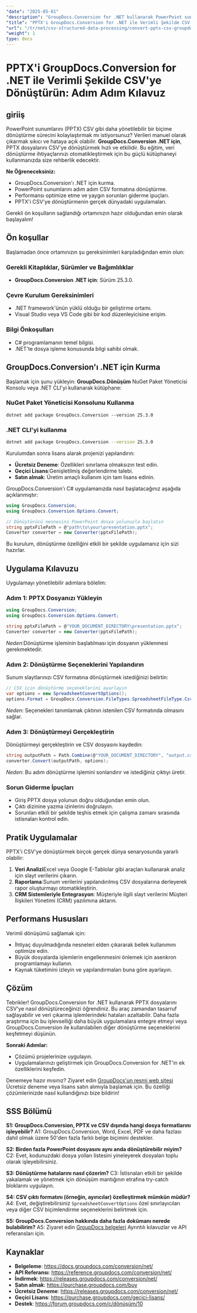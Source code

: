 ```yaml
---
"date": "2025-05-01"
"description": "GroupDocs.Conversion for .NET kullanarak PowerPoint sunumlarını (PPTX) CSV dosyalarına nasıl dönüştüreceğinizi öğrenin. Kapsamlı kılavuzumuzla veri çıkarma ve analizini basitleştirin."
"title": "PPTX'i GroupDocs.Conversion for .NET ile Verimli Şekilde CSV'ye Dönüştürme Adım Adım Kılavuz"
"url": "/tr/net/csv-structured-data-processing/convert-pptx-csv-groupdocs-conversion-dotnet/"
"weight": 1
type: docs
---
```

# PPTX'i GroupDocs.Conversion for .NET ile Verimli Şekilde CSV'ye Dönüştürün: Adım Adım Kılavuz

## giriiş

PowerPoint sunumlarını (PPTX) CSV gibi daha yönetilebilir bir biçime dönüştürme sürecini kolaylaştırmak mı istiyorsunuz? Verileri manuel olarak çıkarmak sıkıcı ve hataya açık olabilir. **GroupDocs.Conversion .NET için**, PPTX dosyalarını CSV'ye dönüştürmek hızlı ve etkilidir. Bu eğitim, veri dönüştürme ihtiyaçlarınızı otomatikleştirmek için bu güçlü kütüphaneyi kullanmanızda size rehberlik edecektir.

**Ne Öğreneceksiniz:**
- GroupDocs.Conversion'ı .NET için kurma.
- PowerPoint sunumlarını adım adım CSV formatına dönüştürme.
- Performansı optimize etme ve yaygın sorunları giderme ipuçları.
- PPTX'i CSV'ye dönüştürmenin gerçek dünyadaki uygulamaları.

Gerekli ön koşulların sağlandığı ortamınızın hazır olduğundan emin olarak başlayalım!

## Ön koşullar

Başlamadan önce ortamınızın şu gereksinimleri karşıladığından emin olun:

### Gerekli Kitaplıklar, Sürümler ve Bağımlılıklar
- **GroupDocs.Conversion .NET için**: Sürüm 25.3.0.

### Çevre Kurulum Gereksinimleri
- .NET framework'ünün yüklü olduğu bir geliştirme ortamı.
- Visual Studio veya VS Code gibi bir kod düzenleyicisine erişim.

### Bilgi Önkoşulları
- C# programlamanın temel bilgisi.
- .NET'te dosya işleme konusunda bilgi sahibi olmak.

## GroupDocs.Conversion'ı .NET için Kurma

Başlamak için şunu yükleyin: **GroupDocs.Dönüşüm** NuGet Paket Yöneticisi Konsolu veya .NET CLI'yi kullanarak kütüphane:

### NuGet Paket Yöneticisi Konsolunu Kullanma
```shell
dotnet add package GroupDocs.Conversion --version 25.3.0
```

### .NET CLI'yi kullanma
```bash
dotnet add package GroupDocs.Conversion --version 25.3.0
```

Kurulumdan sonra lisans alarak projenizi yapılandırın:
- **Ücretsiz Deneme**: Özellikleri sınırlama olmaksızın test edin.
- **Geçici Lisans**:Genişletilmiş değerlendirme talebi.
- **Satın almak**: Üretim amaçlı kullanım için tam lisans edinin.

GroupDocs.Conversion'ı C# uygulamanızda nasıl başlatacağınız aşağıda açıklanmıştır:

```csharp
using GroupDocs.Conversion;
using GroupDocs.Conversion.Options.Convert;

// Dönüştürücü nesnesini PowerPoint dosya yolunuzla başlatın
string pptxFilePath = @"path\to\your\presentation.pptx";
Converter converter = new Converter(pptxFilePath);
```

Bu kurulum, dönüştürme özelliğini etkili bir şekilde uygulamanız için sizi hazırlar.

## Uygulama Kılavuzu

Uygulamayı yönetilebilir adımlara bölelim:

### Adım 1: PPTX Dosyanızı Yükleyin
```csharp
using GroupDocs.Conversion;
using GroupDocs.Conversion.Options.Convert;

string pptxFilePath = @"YOUR_DOCUMENT_DIRECTORY\presentation.pptx";
Converter converter = new Converter(pptxFilePath);
```
*Neden*:Dönüştürme işleminin başlatılması için dosyanın yüklenmesi gerekmektedir.

### Adım 2: Dönüştürme Seçeneklerini Yapılandırın
Sunum slaytlarınızı CSV formatına dönüştürmek istediğinizi belirtin:
```csharp
// CSV için dönüştürme seçeneklerini ayarlayın
var options = new SpreadsheetConvertOptions();
options.Format = GroupDocs.Conversion.FileTypes.SpreadsheetFileType.Csv;
```
*Neden*: Seçenekleri tanımlamak çıktının istenilen CSV formatında olmasını sağlar.

### Adım 3: Dönüştürmeyi Gerçekleştirin
Dönüştürmeyi gerçekleştirin ve CSV dosyasını kaydedin:
```csharp
string outputPath = Path.Combine(@"YOUR_DOCUMENT_DIRECTORY", "output.csv");
converter.Convert(outputPath, options);
```
*Neden*: Bu adım dönüştürme işlemini sonlandırır ve istediğiniz çıktıyı üretir.

### Sorun Giderme İpuçları
- Giriş PPTX dosya yolunun doğru olduğundan emin olun.
- Çıktı dizinine yazma izinlerini doğrulayın.
- Sorunları etkili bir şekilde teşhis etmek için çalışma zamanı sırasında istisnaları kontrol edin.

## Pratik Uygulamalar

PPTX'i CSV'ye dönüştürmek birçok gerçek dünya senaryosunda yararlı olabilir:
1. **Veri Analizi**Excel veya Google E-Tablolar gibi araçları kullanarak analiz için slayt verilerini çıkarın.
2. **Raporlama**:Sunum verilerini yapılandırılmış CSV dosyalarına derleyerek rapor oluşturmayı otomatikleştirin.
3. **CRM Sistemleriyle Entegrasyon**: Müşteriyle ilgili slayt verilerini Müşteri İlişkileri Yönetimi (CRM) yazılımına aktarın.

## Performans Hususları
Verimli dönüşümü sağlamak için:
- İhtiyaç duyulmadığında nesneleri elden çıkararak bellek kullanımını optimize edin.
- Büyük dosyalarda işlemlerin engellenmesini önlemek için asenkron programlamayı kullanın.
- Kaynak tüketimini izleyin ve yapılandırmaları buna göre ayarlayın.

## Çözüm
Tebrikler! GroupDocs.Conversion for .NET kullanarak PPTX dosyalarını CSV'ye nasıl dönüştüreceğinizi öğrendiniz. Bu araç zamandan tasarruf sağlayabilir ve veri çıkarma işlemlerindeki hataları azaltabilir. Daha fazla araştırma için bu işlevselliği daha büyük uygulamalara entegre etmeyi veya GroupDocs.Conversion ile kullanılabilen diğer dönüştürme seçeneklerini keşfetmeyi düşünün.

**Sonraki Adımlar:**
- Çözümü projelerinize uygulayın.
- Uygulamalarınızı geliştirmek için GroupDocs.Conversion for .NET'in ek özelliklerini keşfedin.

Denemeye hazır mısınız? Ziyaret edin [GroupDocs'un resmi web sitesi](https://purchase.groupdocs.com/buy) Ücretsiz deneme veya lisans satın alımıyla başlamak için. Bu özelliği çözümlerinizde nasıl kullandığınızı bize bildirin!

## SSS Bölümü
**S1: GroupDocs.Conversion, PPTX ve CSV dışında hangi dosya formatlarını işleyebilir?**
A1: GroupDocs.Conversion, Word, Excel, PDF ve daha fazlası dahil olmak üzere 50'den fazla farklı belge biçimini destekler.

**S2: Birden fazla PowerPoint dosyasını aynı anda dönüştürebilir miyim?**
C2: Evet, kodunuzdaki dosya yolları listesini yineleyerek dosyaları toplu olarak işleyebilirsiniz.

**S3: Dönüştürme hatalarını nasıl çözerim?**
C3: İstisnaları etkili bir şekilde yakalamak ve yönetmek için dönüşüm mantığının etrafına try-catch bloklarını uygulayın.

**S4: CSV çıktı formatını (örneğin, ayırıcılar) özelleştirmek mümkün müdür?**
A4: Evet, değiştirebilirsiniz `SpreadsheetConvertOptions` özel sınırlayıcıları veya diğer CSV biçimlendirme seçeneklerini belirtmek için.

**S5: GroupDocs.Conversion hakkında daha fazla dokümanı nerede bulabilirim?**
A5: Ziyaret edin [GroupDocs belgeleri](https://docs.groupdocs.com/conversion/net/) Ayrıntılı kılavuzlar ve API referansları için.

## Kaynaklar
- **Belgeleme**: https://docs.groupdocs.com/conversion/net/
- **API Referansı**: https://reference.groupdocs.com/conversion/net/
- **İndirmek**: https://releases.groupdocs.com/conversion/net/
- **Satın almak**: https://purchase.groupdocs.com/buy
- **Ücretsiz Deneme**: https://releases.groupdocs.com/conversion/net/
- **Geçici Lisans**: https://purchase.groupdocs.com/geçici-lisans/
- **Destek**: https://forum.groupdocs.com/c/dönüşüm/10